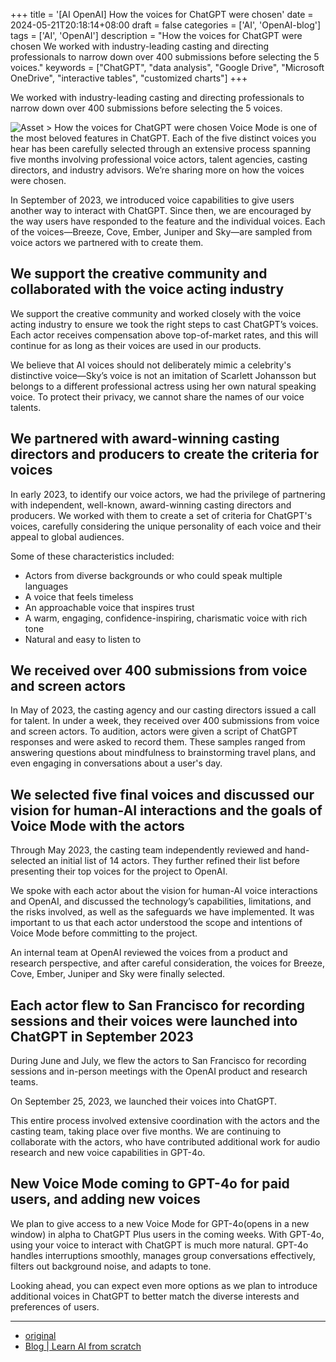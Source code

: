 +++
title = '[AI OpenAI] How the voices for ChatGPT were chosen'
date = 2024-05-21T20:18:14+08:00
draft = false
categories = ['AI', 'OpenAI-blog']
tags = ['AI', 'OpenAI']
description = "How the voices for ChatGPT were chosen We worked with industry-leading casting and directing professionals to narrow down over 400 submissions before selecting the 5 voices."
keywords = ["ChatGPT", "data analysis", "Google Drive", "Microsoft OneDrive", "interactive tables", "customized charts"]
+++

We worked with industry-leading casting and directing professionals to narrow down over 400 submissions before selecting the 5 voices.

![Asset > How the voices for ChatGPT were chosen](https://images.ctfassets.net/kftzwdyauwt9/4dzZOfYrHYXxeTJcgfhH29/5fcafe2f0fa3e44cebcadb43b16da02a/safety-blog-cover-06.jpg?w=1920&q=90&fm=webp)
Voice Mode is one of the most beloved features in ChatGPT. Each of the five distinct voices you hear has been carefully selected through an extensive process spanning five months involving professional voice actors, talent agencies, casting directors, and industry advisors. We’re sharing more on how the voices were chosen.

In September of 2023, we introduced voice capabilities to give users another way to interact with ChatGPT. Since then, we are encouraged by the way users have responded to the feature and the individual voices. Each of the voices—Breeze, Cove, Ember, Juniper and Sky—are sampled from voice actors we partnered with to create them.

## We support the creative community and collaborated with the voice acting industry
We support the creative community and worked closely with the voice acting industry to ensure we took the right steps to cast ChatGPT’s voices. Each actor receives compensation above top-of-market rates, and this will continue for as long as their voices are used in our products.

We believe that AI voices should not deliberately mimic a celebrity's distinctive voice—Sky’s voice is not an imitation of Scarlett Johansson but belongs to a different professional actress using her own natural speaking voice. To protect their privacy, we cannot share the names of our voice talents.

## We partnered with award-winning casting directors and producers to create the criteria for voices
In early 2023, to identify our voice actors, we had the privilege of partnering with independent, well-known, award-winning casting directors and producers. We worked with them to create a set of criteria for ChatGPT's voices, carefully considering the unique personality of each voice and their appeal to global audiences.

Some of these characteristics included:

- Actors from diverse backgrounds or who could speak multiple languages
- A voice that feels timeless
- An approachable voice that inspires trust
- A warm, engaging, confidence-inspiring, charismatic voice with rich tone
- Natural and easy to listen to

## We received over 400 submissions from voice and screen actors
In May of 2023, the casting agency and our casting directors issued a call for talent. In under a week, they received over 400 submissions from voice and screen actors. To audition, actors were given a script of ChatGPT responses and were asked to record them. These samples ranged from answering questions about mindfulness to brainstorming travel plans, and even engaging in conversations about a user's day.

## We selected five final voices and discussed our vision for human-AI interactions and the goals of Voice Mode with the actors
Through May 2023, the casting team independently reviewed and hand-selected an initial list of 14 actors. They further refined their list before presenting their top voices for the project to OpenAI.

We spoke with each actor about the vision for human-AI voice interactions and OpenAI, and discussed the technology’s capabilities, limitations, and the risks involved, as well as the safeguards we have implemented. It was important to us that each actor understood the scope and intentions of Voice Mode before committing to the project.

An internal team at OpenAI reviewed the voices from a product and research perspective, and after careful consideration, the voices for Breeze, Cove, Ember, Juniper and Sky were finally selected.

## Each actor flew to San Francisco for recording sessions and their voices were launched into ChatGPT in September 2023
During June and July, we flew the actors to San Francisco for recording sessions and in-person meetings with the OpenAI product and research teams.

On September 25, 2023, we launched their voices into ChatGPT.

This entire process involved extensive coordination with the actors and the casting team, taking place over five months. We are continuing to collaborate with the actors, who have contributed additional work for audio research and new voice capabilities in GPT-4o.

## New Voice Mode coming to GPT-4o for paid users, and adding new voices
We plan to give access to a new Voice Mode for GPT-4o(opens in a new window) in alpha to ChatGPT Plus users in the coming weeks. With GPT-4o, using your voice to interact with ChatGPT is much more natural. GPT-4o handles interruptions smoothly, manages group conversations effectively, filters out background noise, and adapts to tone.

Looking ahead, you can expect even more options as we plan to introduce additional voices in ChatGPT to better match the diverse interests and preferences of users.

---

- [original](https://openai.com/index/improvements-to-data-analysis-in-chatgpt/)
- [Blog | Learn AI from scratch](https://blog.aihub2022.top/en/post/ai-openai-improvements-to-data-analysis-in-chatgpt/)
